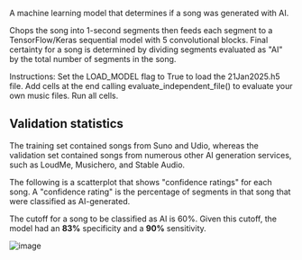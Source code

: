 A machine learning model that determines if a song was generated with AI.

Chops the song into 1-second segments then feeds each segment to a TensorFlow/Keras sequential model with 5 convolutional blocks.
Final certainty for a song is determined by dividing segments evaluated as "AI" by the total number of segments in the song.

Instructions: Set the LOAD_MODEL flag to True to load the 21Jan2025.h5 file. Add cells at the end calling evaluate_independent_file() to evaluate your own music files. Run all cells.

## Validation statistics

The training set contained songs from Suno and Udio, whereas the validation set contained songs from numerous other AI generation services, such as LoudMe, Musichero, and Stable Audio.

The following is a scatterplot that shows "confidence ratings" for each song. A "confidence rating" is the percentage of segments in that song that were classified as AI-generated.

The cutoff for a song to be classified as AI is 60%. Given this cutoff, the model had an **83%** specificity and a **90%** sensitivity.

![image](https://github.com/user-attachments/assets/9b96d7c5-a5b4-4974-8ce9-35b6e49b309f)
